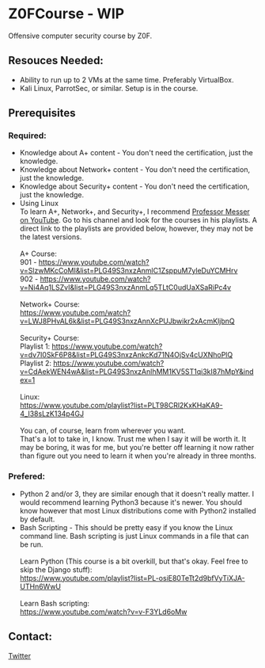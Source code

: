 # Z0FCourse - WIP
Offensive computer security course by Z0F.

## Resouces Needed:
* Ability to run up to 2 VMs at the same time. Preferably VirtualBox.
* Kali Linux, ParrotSec, or similar. Setup is in the course.

## Prerequisites
### Required:
* Knowledge about A+ content - You don't need the certification, just the knowledge.
* Knowledge about Network+ content - You don't need the certification, just the knowledge.
* Knowledge about Security+ content - You don't need the certification, just the knowledge.
* Using Linux
<br />To learn A+, Network+, and Security+, I recommend [Professor Messer on YouTube](https://www.youtube.com/user/professormesser). Go to his channel and look for the courses in his playlists. A direct link to the playlists are provided below, however, they may not be the latest versions.
<br /><br />A+ Course:
<br />901 - https://www.youtube.com/watch?v=SlzwMKcCoMI&list=PLG49S3nxzAnmlC1ZsppuM7yleDuYCMHrv
<br />902 - https://www.youtube.com/watch?v=Ni4Aq1LSZvI&list=PLG49S3nxzAnmLq5TLtC0udUaXSaRiPc4v
<br /><br />Network+ Course:
<br />https://www.youtube.com/watch?v=LWJ8PHvAL6k&list=PLG49S3nxzAnnXcPUJbwikr2xAcmKljbnQ
<br /><br />Security+ Course:
<br />Playlist 1: https://www.youtube.com/watch?v=dv7I0SkF6P8&list=PLG49S3nxzAnkcKd71N4OjSv4cUXNhoPlQ
<br />Playlist 2: https://www.youtube.com/watch?v=CdAekWEN4wA&list=PLG49S3nxzAnlhMM1KV5ST1qi3kI87hMpY&index=1
<br /><br />Linux:
<br />https://www.youtube.com/playlist?list=PLT98CRl2KxKHaKA9-4_I38sLzK134p4GJ
<br /><br />You can, of course, learn from wherever you want. 
<br />That's a lot to take in, I know. Trust me when I say it will be worth it. It may be boring, it was for me, but you're better off learning it now rather than figure out you need to learn it when you're already in three months.

### Prefered:
* Python 2 and/or 3, they are similar enough that it doesn't really matter. I would recommend learning Python3 because it's newer. You should know however that most Linux distributions come with Python2 installed by default.
* Bash Scripting - This should be pretty easy if you know the Linux command line. Bash scripting is just Linux commands in a file that can be run.
<br /><br />Learn Python (This course is a bit overkill, but that's okay. Feel free to skip the Django stuff):
<br />https://www.youtube.com/playlist?list=PL-osiE80TeTt2d9bfVyTiXJA-UTHn6WwU
<br /><br />Learn Bash scripting:
<br />https://www.youtube.com/watch?v=v-F3YLd6oMw

## Contact:
[Twitter](https://twitter.com/0xZ0F)
